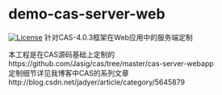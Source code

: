 # demo-cas-server-web
[![License](https://img.shields.io/hexpm/l/plug.svg)](https://github.com/jadyer/demo-cas-server-web/blob/master/LICENSE)
针对CAS-4.0.3框架在Web应用中的服务端定制<br/>

本工程是在CAS源码基础上定制的https://github.com/Jasig/cas/tree/master/cas-server-webapp<br/>
定制细节详见我博客中CAS的系列文章http://blog.csdn.net/jadyer/article/category/5645879
